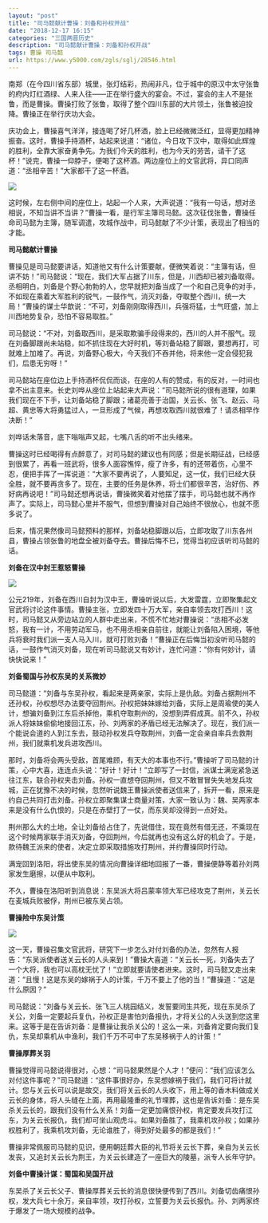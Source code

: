 ```yaml
---
layout: "post"
title: "司马懿献计曹操：刘备和孙权开战"
date: "2018-12-17 16:15"
categories: "三国两晋历史"
description: "司马懿献计曹操：刘备和孙权开战"
tags: 曹操 司马懿
url: https://www.y5000.com/zgls/sglj/28546.html
---
```






南郑（在今四川省东部）城里，张灯结彩，热闹非凡，位于城中的原汉中太守张鲁的府内灯红酒绿、人来人往——正在举行盛大的宴会。不过，宴会的主人不是张鲁，而是曹操。曹操打败了张鲁，取得了整个四川东部的大片领土，张鲁被迫投降。曹操正在举行庆功大会。

庆功会上，曹操喜气洋洋，接连喝了好几杯酒，脸上已经微微泛红，显得更加精神振奋。这时，曹操手持酒杯，站起来说道：“诸位，今日攻下汉中，取得如此辉煌的胜利，全靠大家奋勇争先。为我们今天的胜利，也为今天的劳苦，请干了这杯！”说完，曹操一仰脖子，便喝了这杯酒。两边座位上的文官武将，异口同声道：“丞相辛苦！”大家都干了这一杯酒。

![](https://img.y5000.com/uploads/allimg/180208/8-1P20Q45PN36.jpg)

这时候，左右侧中间的座位上，站起一个人来，大声说道：“我有一句话，想对丞相说，不知当讲不当讲？”曹操一看，是行军主簿司马懿。这次征伐张鲁，曹操任命司马懿为主簿，随军调遣，攻城作战中，司马懿献了不少计策，表现出了相当的才能。

**司马懿献计曹操**

曹操见是司马懿要讲话，知道他又有什么计策要献，便微笑着说：“主簿有话，但讲不妨！”司马懿说：“现在，我们大军占据了川东，但是，川西却已被刘备取得。丞相明白，刘备是个野心勃勃的人，您早就把刘备当成了一个和自己竞争的对手，不如现在乘着大军胜利的锐气，一鼓作气，消灭刘备，夺取整个西川，统一大局！”曹操的谋士华歆说：“不可，刘备刚刚取得西川，兵强将猛，士气旺盛，加上川西地势复杂，恐怕不容易取胜。”

司马懿说：“不对，刘备取西川，是采取欺骗手段得来的，西川的人并不服气。现在刘备脚跟尚未站稳，如不抓住现在大好时机，等刘备站稳了脚跟，要想再打，可就难上加难了。再说，刘备野心极大，今天我们不吞并他，将来他一定会侵犯我们，后患无穷呀！”

司马懿站在座位边上手持酒杯侃侃而谈，在座的人有的赞成，有的反对，一时间也拿不出主意来。长史刘哗从座位上站起来大声说：“司马懿所说的很有道理，如果我们现在不下手，让刘备站稳了脚跟；诸葛亮善于治国，关云长、张飞、赵云、马超、黄忠等大将勇猛过人，一旦形成了气候，再想攻取西川就很难了！请丞相早作决断！”

刘哗话未落音，底下嗡嗡声又起，七嘴八舌的听不出头绪来。

曹操这时已经喝得有点醉意了，对司马懿的建议也有同感；但是长期征战，已经感到很累了，再看一班武将，很多人面容憔悴，瘦了许多，有的还带着伤，心里不忍，便把手挥了一挥说道：“大家不要再说了，人要知足，这一仗，我们已经大获全胜，就不要再贪多了。现在，主要的任务是休养，将士们都很辛苦，治好伤、养好病再说吧！”司马懿还想再说话，曹操微笑着对他摆了摆手，司马懿也就不再作声了。实际上，司马懿心里并不服气，但想到曹操对自己始终不很放心，也就不愿多说了。

后来，情况果然像司马懿预料的那样，刘备站稳脚跟以后，立即攻取了川东各州县，曹操占领张鲁的地盘全被刘备夺去。曹操后悔不已，觉得当初应该听司马懿的话。

**刘备在汉中封王惹怒曹操**

**![](https://img.y5000.com/uploads/allimg/180208/8-1P20Q45T44Q.jpg)**

公元219年，刘备在西川自封为汉中王，曹操听说以后，大发雷霆，立即聚集起文官武将讨论这件事情。曹操主张，立即发四十万大军，亲自率领去攻打西川！这时，司马懿又从旁边站立的人群中走出来，不慌不忙地对曹操说：“丞相不必发怒，我有一计，不用劳动军马，也不用丞相亲自前往，就能让刘备陷入困境，等他兵将衰时我们派一支人马入川，就可打败刘备！”曹操正在后悔当初没听司马懿的话，一鼓作气消灭刘备，现在听司马懿说又有妙计，连忙问道：“你有何妙计，请快快说来！”

**刘备蜀国与孙权东吴的关系微妙**

司马懿道：“刘备与东吴孙权，看起来是两亲家，实际上是仇敌。刘备占据荆州不还孙权，孙权想尽办法要夺回荆州。孙权把妹妹嫁给刘备，实际上是周瑜使的美人计，想骗刘备到江东后杀掉他，乘机夺取荆州的，没想到弄假成真。前不久，孙权派人将妹妹偷偷地接回江东，孙、刘两家的矛盾已经无法解决了。现在，我们派一个能说会道的人到江东去，鼓动孙权发兵夺取荆州，刘备一定会亲自率兵去救荆州，我们就乘机发兵进攻西川。

那时，刘备将会两头受敌，首尾难顾，有天大的本事也不行。”曹操听了司马懿的计策，心中大喜，连连点头说：“好计！好计！”立即写了一封信，派谋士满宠紧急送往江东，联合孙权夹击刘备。孙权一直想夺回荆州，但又不敢冒冒失失地发兵攻城，正在犹豫不决的时候，忽然听说魏王曹操派使者送信来了，拆开一看，原来是约自己共同打击刘备。孙权立即聚集谋士商量对策，大家一致认为：魏、吴两家本来是没有什么仇恨的，只是在赤壁打了一仗，而东吴却没得到一点好处。

荆州那么大的土地，全让刘备给占住了，先说借住，现在竟然有借无还，不乘现在这个时候两家联手消灭刘备，夺回荆州，今后就再也没有这么好的机会了。于是，款待魏王派来的使者，决定立即采取措施攻打荆州，并约曹操同时行动。

满宠回到洛阳，将出使东吴的情况向曹操详细地回报了一番，曹操便静等着孙刘两家发生磨擦，以便从中取利。

不久，曹操在洛阳听到消息说：东吴派大将吕蒙率领大军已经攻克了荆州，关云长在麦城兵败被俘，荆州已被东吴占领。

**曹操险中东吴计策**

**![](https://img.y5000.com/uploads/allimg/180208/8-1P20Q45944639.jpg)**

这一天，曹操召集文官武将，研究下一步怎么对付刘备的办法，忽然有人报告：“东吴派使者送关云长的人头来到！”曹操大喜道：“关云长一死，刘备失去了一个大将，我也可以高枕无忧了！”立即就要请使者进来。这时，司马懿又走出来道：“且慢！这是东吴的嫁祸于人的计策，千万不要上了他的当！”曹操道：“这是什么原因？”

司马懿说：“刘备与关云长、张飞三人桃园结义，发誓要同生共死，现在东吴杀了关公，刘备一定要起兵复仇，孙权正是害怕刘备报仇，才将关公的人头送到您这里来。这等于是在告诉刘备：是曹操让我杀关公的！这么一来，刘备肯定要向我们复仇，东吴却乘机从中渔利，我们千万不可中了东吴移祸于人的计策！”

**曹操厚葬关羽**

曹操觉得司马懿说得很对，心想：“司马懿果然是个人才！”便问：“我们应该怎么对付这件事呢？”司马懿道：“这件事很好办，东吴想嫁祸于我们，我们可将计就计。您与关云长可以说是故交，我们将关云长的人头收下，用上等的香木料做成关云长的身体，将人头缝在上面，再用最隆重的礼节埋葬，这也是告诉刘备：是东吴杀关云长的，跟我们没有什么关系！刘备一定更加痛恨孙权，肯定要发兵攻打江东，为关云长报仇，我们却可坐山观虎斗。如果刘备胜了，我乘机攻孙权；如果孙权胜利了，我乘机攻刘备，无论谁胜了，得到好处最多的都是我们！”

曹操非常佩服司马懿的见识，便用朝廷葬大臣的礼节将关云长下葬，亲自为关云长发丧，又追封关云长为荆王，为关云长建造了一座巨大的陵墓，派专人长年守护。

**刘备中曹操计谋：蜀国和吴国开战**

东吴杀了关云长父子、曹操厚葬关云长的消息很快便传到了西川。刘备切齿痛恨孙权，发大兵七十余万，亲自率领，攻打孙权，立誓要为关云长报仇。孙、刘两家终于爆发了一场大规模的战争。
